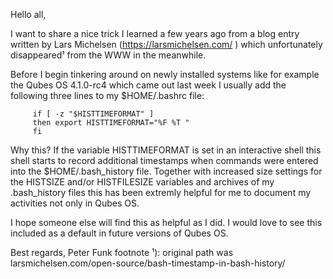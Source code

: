 Hello all,

I want to share a nice trick I learned a few years ago from a blog entry written by Lars Michelsen (https://larsmichelsen.com/ ) which unfortunately disappeared¹ from the WWW in the meanwhile.

Before I begin tinkering around on newly installed systems like for example the Qubes OS 4.1.0-rc4 which came out last week I usually add the following three lines to my $HOME/.bashrc file:
     
```
     if [ -z "$HISTTIMEFORMAT" ]
     then export HISTTIMEFORMAT="%F %T "
     fi
```

Why this?  If the variable HISTTIMEFORMAT is set in an interactive shell this shell starts to record additional timestamps when commands were entered into the $HOME/.bash_history file.  Together with increased size settings for the HISTSIZE and/or HISTFILESIZE variables and archives of my .bash_history files this has been extremly helpful for me to document my activities not only in Qubes OS.

I hope someone else will find this as helpful as I did.
I would love to see this included as a default in future versions of Qubes OS.

Best regards, Peter Funk
footnote ¹): original path was larsmichelsen.com/open-source/bash-timestamp-in-bash-history/